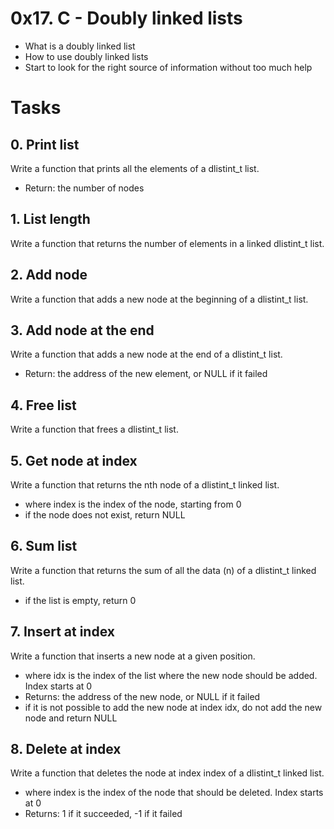 # 0x17. C - Doubly linked lists

* What is a doubly linked list
* How to use doubly linked lists
* Start to look for the right source of information without too much help



# Tasks

## 0. Print list
Write a function that prints all the elements of a dlistint_t list.
* Return: the number of nodes


## 1. List length
Write a function that returns the number of elements in a linked dlistint_t list.


## 2. Add node
Write a function that adds a new node at the beginning of a dlistint_t list.

## 3. Add node at the end
Write a function that adds a new node at the end of a dlistint_t list.
* Return: the address of the new element, or NULL if it failed

## 4. Free list
Write a function that frees a dlistint_t list.

## 5. Get node at index
Write a function that returns the nth node of a dlistint_t linked list.
* where index is the index of the node, starting from 0
* if the node does not exist, return NULL

## 6. Sum list
Write a function that returns the sum of all the data (n) of a dlistint_t linked list.
* if the list is empty, return 0

## 7. Insert at index
Write a function that inserts a new node at a given position.
* where idx is the index of the list where the new node should be added. Index starts at 0
* Returns: the address of the new node, or NULL if it failed
* if it is not possible to add the new node at index idx, do not add the new node and return NULL

## 8. Delete at index
Write a function that deletes the node at index index of a dlistint_t linked list.
* where index is the index of the node that should be deleted. Index starts at 0
* Returns: 1 if it succeeded, -1 if it failed